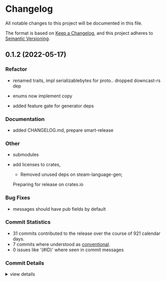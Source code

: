 # Changelog

All notable changes to this project will be documented in this file.

The format is based on [Keep a Changelog](https://keepachangelog.com/en/1.0.0/),
and this project adheres to [Semantic Versioning](https://semver.org/spec/v2.0.0.html).

## 0.1.2 (2022-05-17)

<csr-id-843013c43386a837de6b816f65ab2e520677bab4/>
<csr-id-d1665f62bc81693f5055cd323ca8f8790ca93c63/>
<csr-id-e3b425dafa7bf75ab287c23b365bf7a151eb2361/>
<csr-id-690b0d1df9400aa7e23cd613046c6f88f93cb7a9/>
<csr-id-7e079927b99f2078f455fa1d85be28465846e9b7/>

### Refactor

 - <csr-id-843013c43386a837de6b816f65ab2e520677bab4/> renamed traits, impl serializablebytes for proto..
   dropped downcast-rs dep
 - <csr-id-d1665f62bc81693f5055cd323ca8f8790ca93c63/> enums now implement copy

 - <csr-id-e3b425dafa7bf75ab287c23b365bf7a151eb2361/> added feature gate for generator deps


### Documentation

 - <csr-id-60e3691a305ec8cd3f32fdf5ed68f6b28185b42d/> added CHANGELOG.md, prepare smart-release


### Other

 - <csr-id-690b0d1df9400aa7e23cd613046c6f88f93cb7a9/> submodules
 - <csr-id-7e079927b99f2078f455fa1d85be28465846e9b7/> add licenses to crates,
   * Removed unused deps on steam-language-gen;
   
   Preparing for release on crates.io

### Bug Fixes

 - <csr-id-8dc2d2c1bafcf7684cae908147038bb634b7c96c/> messages should have pub fields by default

### Commit Statistics

<csr-read-only-do-not-edit/>

 - 31 commits contributed to the release over the course of 921 calendar days.
 - 7 commits where understood as [conventional](https://www.conventionalcommits.org).
 - 0 issues like '(#ID)' where seen in commit messages

### Commit Details

<csr-read-only-do-not-edit/>

<details><summary>view details</summary>

 * **Uncategorized**
    - added CHANGELOG.md, prepare smart-release ([`60e3691`](https://github.comgit//saskenuba/SteamHelper-rs/commit/60e3691a305ec8cd3f32fdf5ed68f6b28185b42d))
    - (steam-lang): bump to 0.1.1 ([`6f274ac`](https://github.comgit//saskenuba/SteamHelper-rs/commit/6f274ac18da476ae9391fd1954745194a3756118))
    - (steam-lang): updated deps to latest on crates.io ([`29fbdb2`](https://github.comgit//saskenuba/SteamHelper-rs/commit/29fbdb21e7bffbbf3c60ae3e7aa15b82c2e7c7ed))
    - minor changes to generator and generate fns ([`b955ecd`](https://github.comgit//saskenuba/SteamHelper-rs/commit/b955ecd9ab6b0f14e855f00ea03018d171203c16))
    - renamed traits, impl serializablebytes for proto.. ([`843013c`](https://github.comgit//saskenuba/SteamHelper-rs/commit/843013c43386a837de6b816f65ab2e520677bab4))
    - messages should have pub fields by default ([`8dc2d2c`](https://github.comgit//saskenuba/SteamHelper-rs/commit/8dc2d2c1bafcf7684cae908147038bb634b7c96c))
    - fix (steam-lang-gen): message structs are now packed, and copy types ([`10aa5f8`](https://github.comgit//saskenuba/SteamHelper-rs/commit/10aa5f8cffe944cb9ec82ea392db0e3bf715ff62))
    - (steam-client, lang-gen): initial support for protobuf headers, + ([`26decea`](https://github.comgit//saskenuba/SteamHelper-rs/commit/26decea9f60eba1bf4baf512fdf6b9b5f1e8af7b))
    - refactor, fix (steam-language-gen): Uncommented import, reordered packages ([`621c7ad`](https://github.comgit//saskenuba/SteamHelper-rs/commit/621c7ad371e056bdf62c368ae9377252de59b91f))
    - Merge branch 'master' of github.com:saskenuba/SteamHelper-rs ([`a7f33dc`](https://github.comgit//saskenuba/SteamHelper-rs/commit/a7f33dc69ffac55b175d7e071f755a4b917cb9d0))
    - update (steam-lang-gen): Added reference to steam-protobuf package ([`85f2fc8`](https://github.comgit//saskenuba/SteamHelper-rs/commit/85f2fc8741fc1b33d8522adb195a54e5af836b5f))
    - bump (steam-lang-gen): bumped enum dispatch to avoid error ([`8095664`](https://github.comgit//saskenuba/SteamHelper-rs/commit/8095664a56df33723b18612a39e28af149c19874))
    - submodules ([`690b0d1`](https://github.comgit//saskenuba/SteamHelper-rs/commit/690b0d1df9400aa7e23cd613046c6f88f93cb7a9))
    - enums now implement copy ([`d1665f6`](https://github.comgit//saskenuba/SteamHelper-rs/commit/d1665f62bc81693f5055cd323ca8f8790ca93c63))
    - fixup! fix(steam-web-api): added version for local deps ([`72effa1`](https://github.comgit//saskenuba/SteamHelper-rs/commit/72effa1e4d9d32f70250dda3f8b6941c99ddea07))
    - added feature gate for generator deps ([`e3b425d`](https://github.comgit//saskenuba/SteamHelper-rs/commit/e3b425dafa7bf75ab287c23b365bf7a151eb2361))
    - minor fix(steam-language-gen): refactored enums, removed deprecated ([`8fce1c7`](https://github.comgit//saskenuba/SteamHelper-rs/commit/8fce1c7b32661ce4806fab97c836eb6fd7a3a84a))
    - add licenses to crates, ([`7e07992`](https://github.comgit//saskenuba/SteamHelper-rs/commit/7e079927b99f2078f455fa1d85be28465846e9b7))
    - (steam-language-gen) bumped some old enums with serde_repr ([`34db07d`](https://github.comgit//saskenuba/SteamHelper-rs/commit/34db07d2ec084750c5f42a2c8990353ed597c3fa))
    - big refactor and important bug fix. check log for details + ([`9fc8a4e`](https://github.comgit//saskenuba/SteamHelper-rs/commit/9fc8a4e2686ffc6d5cff86822f07a73d2c8f12fa))
    - parser now emit messages with custom attr macro containing emsg, + ([`101b688`](https://github.comgit//saskenuba/SteamHelper-rs/commit/101b688cb8b9a0eb5105ccfc9d465b8c3951a9eb))
    - new basic traits for messages and enums - Clone, PartialEq, Eq ([`d7f5ca8`](https://github.comgit//saskenuba/SteamHelper-rs/commit/d7f5ca8ea12cf0a91619ad48e48ebb114b808270))
    - huge refactor, check log ([`5369d20`](https://github.comgit//saskenuba/SteamHelper-rs/commit/5369d20d9f28cde94b96976dab5e2909f30ddb3f))
    - updated submodules ([`c710c11`](https://github.comgit//saskenuba/SteamHelper-rs/commit/c710c11b80a13bdd2038f481b40a959c9b07d159))
    - minor cleanup on steam-language-gen ([`ba00a2a`](https://github.comgit//saskenuba/SteamHelper-rs/commit/ba00a2af34fd7e2587f4e6bcb1c1d68828b0f5eb))
    - refactored parser and generator for enums/msgs, almost done ([`805f661`](https://github.comgit//saskenuba/SteamHelper-rs/commit/805f661066544c2b70032f2de4062c4a005be6d8))
    - Added Enum parser; ([`566f92d`](https://github.comgit//saskenuba/SteamHelper-rs/commit/566f92d22d71db3d159afb37d0179ba531bd97d5))
    - Parser correctly consumes const, correctly parse three tokens, + ([`bba7bb7`](https://github.comgit//saskenuba/SteamHelper-rs/commit/bba7bb754d6ab3bd4c618fcdbb6d815ff2fdd3fa))
    - more groundwork on .steamd parser, new inflector dep, check log ([`955d388`](https://github.comgit//saskenuba/SteamHelper-rs/commit/955d388d03f5dca2780240bf3db2bf19ca4c8c19))
    - Merge branch 'master' of github.com:saskenuba/SteamHelper-rs ([`95563c1`](https://github.comgit//saskenuba/SteamHelper-rs/commit/95563c1a343a1ca5acae1ee599fa5aad7920d8f2))
    - added SteamKit as submodule, added steammd parser sketch, +log ([`6742ecc`](https://github.comgit//saskenuba/SteamHelper-rs/commit/6742ecc1ac52cfd52f24e06e611ee66b3dca32d5))
</details>

